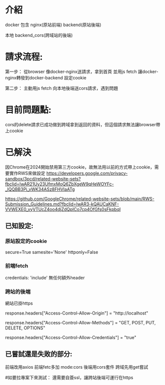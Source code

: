 # 介紹
docker 包含
nginx(原站前端)
backend(原站後端)

本地
backend_cors(跨域站的後端)


# 請求流程:
第一步：
從browser 像docker-nginx送請求，拿到首頁
並用js fetch 讓docker-nginx轉發到docker-backend 設定cookie

第二步：
主動用js fetch 向本地後端送cors請求，遇到問題

# 目前問題點:
cors的delete請求已成功做到跨域拿到返回的資料，但這個請求無法讓browser帶上cookie

# 已解決
因Chrome在2024開始禁用第三方cookie，故無法用以前的方式帶上cookie，需要實作RWS來做設定
https://developers.google.com/privacy-sandbox/3pcd/related-website-sets?fbclid=IwAR21Uy23UfmxMoQ6ZbXgeW9qHeWOYFc-_lQQBB3Pj_vWK34ASz8FHVIaATg

https://github.com/GoogleChrome/related-website-sets/blob/main/RWS-Submission_Guidelines.md?fbclid=IwAR3-kQAUCaKNF-VVWEXE0_vyVTUcZ4oo4djZdQpICo7cp4OfGfs0sFkpbqI
## 已知設定:
### 原站設定的cookie

secure=True
samesite='None'
httponly=False

### 前端fetch

credentials: 'include'
無任何額外header

### 跨站的後端

網站已掛https

response.headers["Access-Control-Allow-Origin"] = "http://localhost"

response.headers["Access-Control-Allow-Methods"] = "GET, POST, PUT, DELETE, OPTIONS"

response.headers["Access-Control-Allow-Credentials"] = "true"

## 已嘗試還是失敗的部分:

前端改用axios
前端fetc多加 mode:cors
後端用cors套件
跨域先用get嘗試


#如要拉專案下來測試：
還需要自簽ssl，讓跨站後端可運行在https

